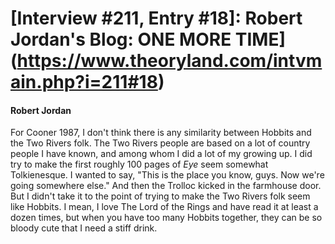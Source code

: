 # [Interview #211, Entry #18]: Robert Jordan's Blog: ONE MORE TIME](https://www.theoryland.com/intvmain.php?i=211#18)

#### Robert Jordan

For Cooner 1987, I don't think there is any similarity between Hobbits and the Two Rivers folk. The Two Rivers people are based on a lot of country people I have known, and among whom I did a lot of my growing up. I did try to make the first roughly 100 pages of
*Eye*
seem somewhat Tolkienesque. I wanted to say, "This is the place you know, guys. Now we're going somewhere else." And then the Trolloc kicked in the farmhouse door. But I didn't take it to the point of trying to make the Two Rivers folk seem like Hobbits. I mean, I love The Lord of the Rings and have read it at least a dozen times, but when you have too many Hobbits together, they can be so bloody cute that I need a stiff drink.

